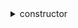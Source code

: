 


  
<details>
  
<summary>constructor</summary>
  
**Implicit args**

```python
syscall_ptr(felt*)
pedersen_ptr(HashBuiltin*)
bitwise_ptr(BitwiseBuiltin*)
range_check_ptr
```  
**Explicit args**

```python
felt
```  
**Returns**

```python
uri array length
```  
</details>
